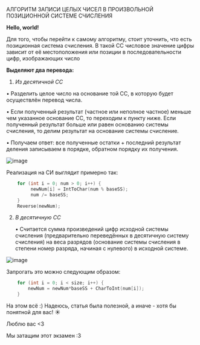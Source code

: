 АЛГОРИТМ ЗАПИСИ ЦЕЛЫХ ЧИСЕЛ В ПРОИЗВОЛЬНОЙ ПОЗИЦИОННОЙ СИСТЕМЕ СЧИСЛЕНИЯ

__Hello, world!__


Для того, чтобы перейти к самому алгоритму, стоит уточнить, что есть позиционная система счисления. В такой СС числовое значение цифры зависит от её местоположения или позиции в последовательности цифр, изображающих число


__Выделяют два перевода:__


1) _Из десятичной СС_


  •  Разделить целое число на основание той СС, в которую будет осуществлён перевод числа.
     
  •  Если полученный результат (частное или неполное частное) меньше чем указанное основание СС, то переходим к пункту ниже. 
     Если полученный результат больше или равен основанию системы счисления, то делим результат на основание системы счисление.
     
  •  Получаем ответ: все полученные остатки + последний результат деления записываем в порядке, обратном порядку их получения.
     
 
 ![image](https://user-images.githubusercontent.com/101891316/159057388-be16af10-b7d8-4536-ae83-b722a8b5a377.png)

Реализация на СИ выглядит примерно так:
```c++
    for (int i = 0; num > 0; i++) {
         newNum[i] = IntToChar(num % baseSS);
         num /= baseSS;  
    }
    Reverse(newNum);
```     
    
2) _В десятичную СС_

    • Считается сумма произведений цифр исходной системы счисления (предварительно переведённых в десятичную систему счисления) на веса разрядов (основание системы счисления в степени номер разряда, начиная с нулевого) в исходной системе.

![image](https://user-images.githubusercontent.com/101891316/159065490-e390c2bf-e1db-4de0-8013-c7d5b31fa9d9.png)

Запрогать это можно следующим образом:
```c++
    for (int i = 0; i < size; i++) {
        newNum = newNum*baseSS + CharToInt(num[i]);
    }
```        
        
        
На этом всё :) Надеюсь, статья была полезной, а иначе - хотя бы понятной для вас! ☀️

Люблю вас <3 

Мы затащим этот экзамен :3 



